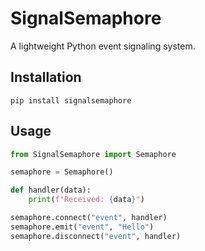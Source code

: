 # SignalSemaphore

A lightweight Python event signaling system.

## Installation
```
pip install signalsemaphore
```

## Usage
```python
from SignalSemaphore import Semaphore

semaphore = Semaphore()

def handler(data):
    print(f"Received: {data}")

semaphore.connect("event", handler)
semaphore.emit("event", "Hello")
semaphore.disconnect("event", handler)
```
